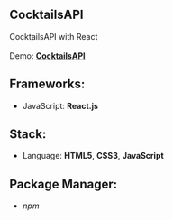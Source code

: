## CocktailsAPI

CocktailsAPI with React<br>
<br>
Demo: **[CocktailsAPI](https://dejanv91.github.io/)**

## Frameworks:

- JavaScript: **React.js**

## Stack:

- Language: **HTML5**, **CSS3**, **JavaScript**

## Package Manager:

- _npm_
